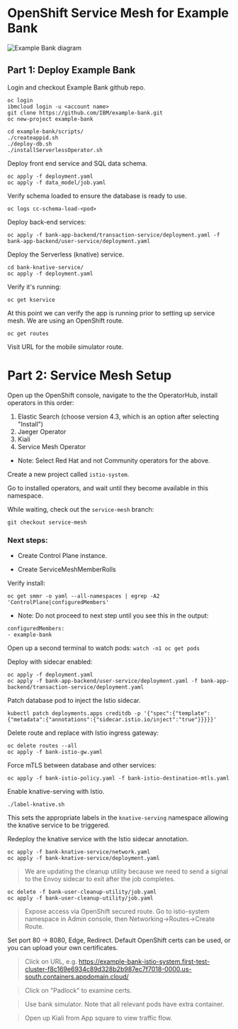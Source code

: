 
# OpenShift Service Mesh for Example Bank

![Example Bank diagram](arch.png)

## Part 1: Deploy Example Bank

Login and checkout Example Bank github repo.

```
oc login
ibmcloud login -u <account name>
git clone https://github.com/IBM/example-bank.git
oc new-project example-bank
```

```
cd example-bank/scripts/
./createappid.sh
./deploy-db.sh
./installServerlessOperator.sh
```

Deploy front end service and SQL data schema.

```
oc apply -f deployment.yaml
oc apply -f data_model/job.yaml
```

Verify schema loaded to ensure the database is ready to use.

```
oc logs cc-schema-load-<pod>
```

Deploy back-end services:

```
oc apply -f bank-app-backend/transaction-service/deployment.yaml -f bank-app-backend/user-service/deployment.yaml
```

Deploy the Serverless (knative) service.

```
cd bank-knative-service/
oc apply -f deployment.yaml
```
Verify it's running:

```
oc get kservice
```

At this point we can verify the app is running prior to setting up service mesh. 
We are using an OpenShift route.

```
oc get routes
```
Visit URL for the mobile simulator route.

# Part 2: Service Mesh Setup

Open up the OpenShift console, navigate to the the OperatorHub, install operators in this order:

 1. Elastic Search (choose version 4.3, which is an option after selecting "Install")
 2. Jaeger Operator
 3. Kiali
 4. Service Mesh Operator

* Note: Select Red Hat and not Community operators for the above.

Create a new project called `istio-system`.

Go to installed operators, and wait until they become available in this namespace.

While waiting, check out the `service-mesh` branch:

```
git checkout service-mesh
````

### Next steps:

- Create Control Plane instance.

- Create ServiceMeshMemberRolls

Verify install: 

```oc get smmr -o yaml --all-namespaces | egrep -A2 'ControlPlane|configuredMembers'```

* Note: Do not proceed to next step until you see this in the output:

```
configuredMembers:
- example-bank
```



Open up a second terminal to watch pods: `watch -n1 oc get pods`

Deploy with sidecar enabled:

```
oc apply -f deployment.yaml
oc apply -f bank-app-backend/user-service/deployment.yaml -f bank-app-backend/transaction-service/deployment.yaml
```

Patch database pod to inject the Istio sidecar.

```
kubectl patch deployments.apps creditdb -p '{"spec":{"template":{"metadata":{"annotations":{"sidecar.istio.io/inject":"true"}}}}}'
```

Delete route and replace with Istio ingress gateway:

```
oc delete routes --all
oc apply -f bank-istio-gw.yaml
```

Force mTLS between database and other services:

```
oc apply -f bank-istio-policy.yaml -f bank-istio-destination-mtls.yaml
```

Enable knative-serving with Istio.

```
./label-knative.sh
```

This sets the appropriate labels in the `knative-serving` namespace allowing the knative service to be triggered.

Redeploy the knative service with the Istio sidecar annotation.

```
oc apply -f bank-knative-service/network.yaml
oc apply -f bank-knative-service/deployment.yaml
```

>  We are updating the cleanup utility because we need to send a signal to the Envoy sidecar to exit after the job completes.

```
oc delete -f bank-user-cleanup-utility/job.yaml
oc apply -f bank-user-cleanup-utility/job.yaml
```

> Expose access via OpenShift secured route. Go to istio-system namespace in Admin console, then Networking->Routes->Create Route. 

Set port 80 -> 8080, Edge, Redirect.  Default OpenShift certs can be used, or you can upload your own certificates.

> Click on URL, e.g. https://example-bank-istio-system.first-test-cluster-f8c169e6934c89d328b2b987ec7f7018-0000.us-south.containers.appdomain.cloud/

> Click on "Padlock" to examine certs.

> Use bank simulator. Note that all relevant pods have extra container.

> Open up Kiali from App square to view traffic flow.
